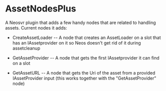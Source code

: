 # AssetNodesPlus
A Neosvr plugin that adds a few handy nodes that are related to handling assets.
Current nodes it adds:
  - CreateAssetLoader
    -- A node that creates an AssetLoader on a slot that has an IAssetprovider on it so Neos doesn't get rid of it during assetcleanup
    
  - GetAssetProvider
    -- A node that gets the first IAssetprovider it can find on a slot
    
  - GetAssetURL
    -- A node that gets the Uri of the asset from a provided IAssetProvider input (this works together with the "GetAssetProvider" node)
